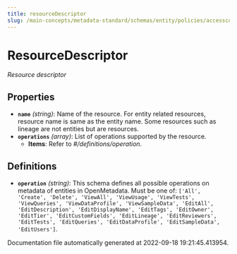 ```yaml
---
title: resourceDescriptor
slug: /main-concepts/metadata-standard/schemas/entity/policies/accesscontrol/resourcedescriptor
---
```


# ResourceDescriptor

*Resource descriptor*

## Properties

- **`name`** *(string)*: Name of the resource. For entity related resources, resource name is same as the entity name. Some resources such as lineage are not entities but are resources.
- **`operations`** *(array)*: List of operations supported by the resource.
  - **Items**: Refer to *#/definitions/operation*.
## Definitions

- **`operation`** *(string)*: This schema defines all possible operations on metadata of entities in OpenMetadata. Must be one of: `['All', 'Create', 'Delete', 'ViewAll', 'ViewUsage', 'ViewTests', 'ViewQueries', 'ViewDataProfile', 'ViewSampleData', 'EditAll', 'EditDescription', 'EditDisplayName', 'EditTags', 'EditOwner', 'EditTier', 'EditCustomFields', 'EditLineage', 'EditReviewers', 'EditTests', 'EditQueries', 'EditDataProfile', 'EditSampleData', 'EditUsers']`.


Documentation file automatically generated at 2022-09-18 19:21:45.413954.
